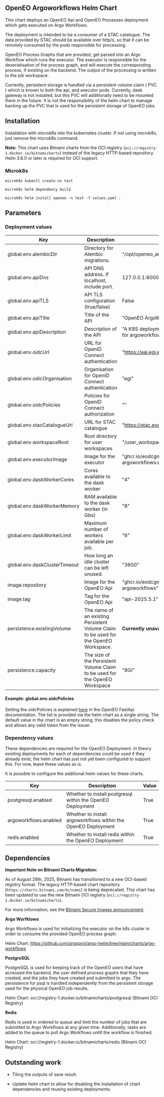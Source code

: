 ## OpenEO Argoworkflows Helm Chart

This chart deploys an OpenEO Api and OpenEO Processes deployment which gets executed on Argo Workflows. 

The deployment is intended to be a consumer of a STAC catalogue. The data provided by STAC should be available over http/s, so that it can be remotely consumed by the pods responsible for processing.

OpenEO Process Graphs that are provided, get parsed into an Argo Workflow which runs the executor. The executor is responsible for the deserialisation of the process graph, and will execute the corresponding process, if existing on the backend. The output of the processing is written to the job workspace.

Currently, persistent storage is handled via a persistent volume claim ( PVC ) which is known to both the api, and executor pods. Currently, dask gateway is not installed, but this PVC will additionally need to be mounted there in the future. It is not the responsibility of the helm chart to manage backing up the PVC that is used for the persistent storage of OpenEO jobs.


## Installation

Installation with microk8s into the kubernetes cluster. If not using microk8s, just remove the microk8s command.

**Note:** This chart uses Bitnami charts from the OCI registry (`oci://registry-1.docker.io/bitnamicharts`) instead of the legacy HTTP-based repository. Helm 3.8.0 or later is required for OCI support.

### Microk8s
```
microk8s kubectl create ns test

microk8s helm dependency build

microk8s helm install openeo -n test -f values.yaml .
```


## Parameters

### Deployment values

| Key                | Description                                           | Value |
|--------------------|-------------------------------------------------------|-------|
| global.env.alembicDir         | Directory for Alembic migrations.          |   "/opt/openeo_argoworkflows_api/psql    |
| global.env.apiDns             | API DNS address. If localhost, include port.                                       |   127.0.0.1:8000    |
| global.env.apiTLS             | API TLS configuration (true/false)                    |   False    |
| global.env.apiTitle           | Title of the API                                      |   "OpenEO ArgoWorkflows"    |
| global.env.apiDescription     | Description of the API                                |   "A K8S deployment of the openeo api for argoworkflows."    |
| global.env.oidcUrl            | URL for OpenID Connect authentication                 |   "https://aai.egi.eu/auth/realms/egi"    |
| global.env.odicOrganisation   | Organisation for OpenID Connect authentication        |  "egi"   |
| global.env.oidcPolicies       | Policies for OpenID Connect authorization             |    ""  |
| global.env.stacCatalogueUrl   | URL for STAC catalogue                                |   "https://stac.eodc.eu/api/v1"    |
| global.env.workspaceRoot      | Root directory for user workspaces                    |   "/user_workspaces"    |
| global.env.executorImage      | Image for the executor                                |   "ghcr.io/eodcgmbh/openeo-argoworkflows:executor-2025.5.1"    |
| global.env.daskWorkerCores      | Cores available to the dask worker                               |   "4"    |
| global.env.daskWorkerMemory      | RAM available to the dask worker (in Gbs)                              |   "8"    |
| global.env.daskWorkerLimit      | Maximum number of workers available per job.                              |   "6"    |
| global.env.daskClusterTimeout      | How long an idle cluster can be left unused.                              |   "3600"    |
| image.repository      | Image for the OpenEO Api                                |   "ghcr.io/eodcgmbh/openeo-argoworkflows"    |
| image.tag      | Tag for the OpenEO Api                              | "api-2025.5.1"  |
| persistence.existingVolume      | The name of an existing Persistent Volume Claim to be used for the OpenEO Workspace.  | **Currently unavailable**  |
| persistence.capacity      |   The size of the Persistent Volume Claim to be used for the OpenEO Workspace        | "8Gi"  |

#### Example: global.env.oidcPolicies

Setting the oidcPolicies is explained [here](https://eodcgmbh.github.io/openeo-fastapi/package/client/settings/) in the OpenEO FastApi documentation. The list is provided via the helm chart as a single string. The default value in the chart is an empty string, this disables the policy check and allows any valid token from the issuer.


### Dependency values

These dependencies are required for the OpenEO Deployment. In theory existing deployments for each of dependencies could be used if they already exist, the helm chart has just not yet been configured to support this. For now, leave these values as is.

It is possible to configure the additional helm values for these charts.

| Key                | Description                                           | Value |
|--------------------|-------------------------------------------------------|-------|
|  postgresql.enabled     |   Whether to install postgresql within the OpenEO Deployment                            | True |
|  argoworkflows.enabled     |   Whether to install argoworkflows within the OpenEO Deployment     | True |
|  redis.enabled     |   Whether to install redis within the OpenEO Deployment   | True |


## Dependencies

**Important Note on Bitnami Charts Migration:**

As of August 28th, 2025, Bitnami has transitioned to a new OCI-based registry format. The legacy HTTP-based chart repository (`https://charts.bitnami.com/bitnami`) is being deprecated. This chart has been updated to use the new Bitnami OCI registry (`oci://registry-1.docker.io/bitnamicharts`). 

For more information, see the [Bitnami Secure Images announcement](https://github.com/bitnami/charts/tree/main).

**Argo Worfklows**

Argo Workflows is used for initializing the executor on the k8s cluster in order to consume the provided OpenEO process graph.

Helm Chart: https://github.com/argoproj/argo-helm/tree/main/charts/argo-workflows


**PostgreSQL**

PostgreSQL is used for keeping track of the OpenEO users that have accessed the backend, the user defined process graphs that they have created, and the jobs they have created and submitted to argo. The persistence for psql is handled independently from the persistent storage used for the physical OpenEO job results.

Helm Chart: oci://registry-1.docker.io/bitnamicharts/postgresql (Bitnami OCI Registry)


**Redis**

Redis is used in ordered to queue and limit the number of jobs that are submitted to Argo Workflows at any given time. Additionally, tasks are added to the queue to poll Argo Workflows untill the workflow is finished.

Helm Chart: oci://registry-1.docker.io/bitnamicharts/redis (Bitnami OCI Registry)


## Outstanding work

- Tiling the outputs of save result.

- Update helm chart to allow for disabling the installation of chart dependencies and reusing existing deployments.

